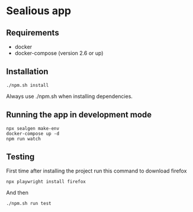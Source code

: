 # Sealious app

## Requirements

-   docker
-   docker-compose (version 2.6 or up)

## Installation

```
./npm.sh install
```

Always use ./npm.sh when installing dependencies.

## Running the app in development mode

```
npx sealgen make-env
docker-compose up -d
npm run watch
```

## Testing

First time after installing the project run this command to download firefox

```
npx playwright install firefox
```

And then

```
./npm.sh run test
```
